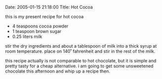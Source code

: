 Date: 2005-01-15 21:18:00
Title: Hot Cocoa

this is my present recipe for hot cocoa

-   4 teaspoons cocoa powder
-   1 teaspoon brown sugar
-   0.25 liters milk

stir the dry ingredients and about a tablespoon of milk into a thick
syrup at room temperature. place on 140˚ fahrenheit and stir in the rest
of the milk.

this recipe actually is not comparable to hot chocolate, but it is
simple and pretty tasty for a cheap alternative. i am going to get some
unsweetened chocolate this afternoon and whip up a recipe then.
